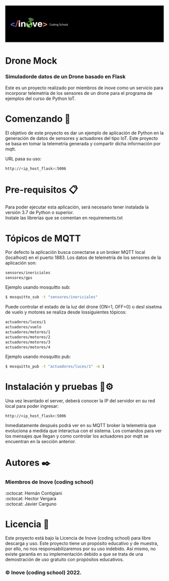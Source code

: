 ![logotipo](inove.jpg)
# Drone Mock
### Simuladorde datos de un Drone basado en Flask

Este es un proyecto realizado por miembros de inove como un servicio para incorporar telemetría de los sensores de un drone para el programa de ejemplos del curso de Python IoT.

# Comenzando 🚀
El objetivo de este proyecto es dar un ejemplo de aplicación de Python en la generación de datos de sensores y actuadores del tipo IoT. Este proyecto se basa en tomar la telemetría generada y compartir dicha información por mqtt.

URL pasa su uso:
```sh
http://<ip_host_flask>:5006
```

# Pre-requisitos 📋
Para poder ejecutar esta aplicación, será necesario tener instalada la versión 3.7 de Python o superior.\
Instale las librerias que se comentan en requirements.txt

# Tópicos de MQTT
Por defecto la aplicación busca conectarse a un broker MQTT local (localhost) en el puerto 1883. Los datos de telemetría de los sensores de la aplicación son:
```
sensores/inericiales
sensores/gps
```
Ejemplo usando mosquitto sub:
```sh
$ mosquitto_sub -t "sensores/inericiales"
```

Puede controlar el estado de la luz del drone (ON=1, OFF=0) o desl sisetma de vuelo y motores se realiza desde lossiguientes tópicos:
```
actuadores/luces/1
actuadores/vuelo
actuadores/motores/1
actuadores/motores/2
actuadores/motores/3
actuadores/motores/4
```
Ejemplo usando mosquitto pub:
```sh
$ mosquitto_pub -t "actuadores/luces/1" -m 1
```

# Instalación y pruebas 🔧⚙️
Una vez levantado el server, deberá conocer la IP del servidor en su red local para poder ingresar:
```ssh
http://<ip_host_flask>:5006
```
Inmediatamente después podrá ver en su MQTT broker la telemetría que evoluciona a medida que interactua con el sistema. Los comandos para ver los mensajes que llegan y como controlar los actuadores por mqtt se encuentran en la sección anterior.

# Autores ✒️
### Miembros de Inove (coding school)
:octocat: Hernán Contigiani\
:octocat: Hector Vergara\
:octocat: Javier Carguno

# Licencia 📄
Este proyecto está bajo la Licencia de Inove (coding school) para libre descarga y uso. Este proyecto tiene un propósito educativo y de muestra, por ello, no nos responsabilizaremos por su uso indebido. Así mismo, no existe garantía en su implementación debido a que se trata de una demostración de uso gratuito con propósitos educativos. 
### :copyright: Inove (coding school) 2022.
